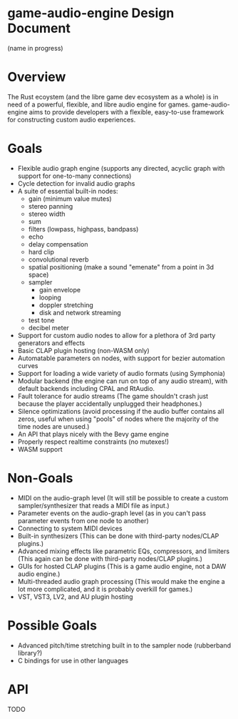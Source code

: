 # game-audio-engine Design Document

(name in progress)

# Overview

The Rust ecoystem (and the libre game dev ecosystem as a whole) is in need of a powerful, flexible, and libre audio engine for games. game-audio-engine aims to provide developers with a flexible, easy-to-use framework for constructing custom audio experiences.

# Goals

* Flexible audio graph engine (supports any directed, acyclic graph with support for one-to-many connections)
* Cycle detection for invalid audio graphs
* A suite of essential built-in nodes:
    * gain (minimum value mutes)
    * stereo panning
    * stereo width
    * sum
    * filters (lowpass, highpass, bandpass)
    * echo
    * delay compensation
    * hard clip
    * convolutional reverb
    * spatial positioning (make a sound "emenate" from a point in 3d space)
    * sampler
        * gain envelope
        * looping
        * doppler stretching
        * disk and network streaming
    * test tone
    * decibel meter
* Support for custom audio nodes to allow for a plethora of 3rd party generators and effects
* Basic CLAP plugin hosting (non-WASM only)
* Automatable parameters on nodes, with support for bezier automation curves
* Support for loading a wide variety of audio formats (using Symphonia)
* Modular backend (the engine can run on top of any audio stream), with default backends including CPAL and RtAudio.
* Fault tolerance for audio streams (The game shouldn't crash just because the player accidentally unplugged their headphones.)
* Silence optimizations (avoid processing if the audio buffer contains all zeros, useful when using "pools" of nodes where the majority of the time nodes are unused.)
* An API that plays nicely with the Bevy game engine
* Properly respect realtime constraints (no mutexes!)
* WASM support

# Non-Goals

* MIDI on the audio-graph level (It will still be possible to create a custom sampler/synthesizer that reads a MIDI file as input.)
* Parameter events on the audio-graph level (as in you can't pass parameter events from one node to another)
* Connecting to system MIDI devices
* Built-in synthesizers (This can be done with third-party nodes/CLAP plugins.)
* Advanced mixing effects like parametric EQs, compressors, and limiters (This again can be done with third-party nodes/CLAP plugins.)
* GUIs for hosted CLAP plugins (This is a game audio engine, not a DAW audio engine.)
* Multi-threaded audio graph processing (This would make the engine a lot more complicated, and it is probably overkill for games.)
* VST, VST3, LV2, and AU plugin hosting

# Possible Goals

* Advanced pitch/time stretching built in to the sampler node (rubberband library?)
* C bindings for use in other languages

# API

TODO